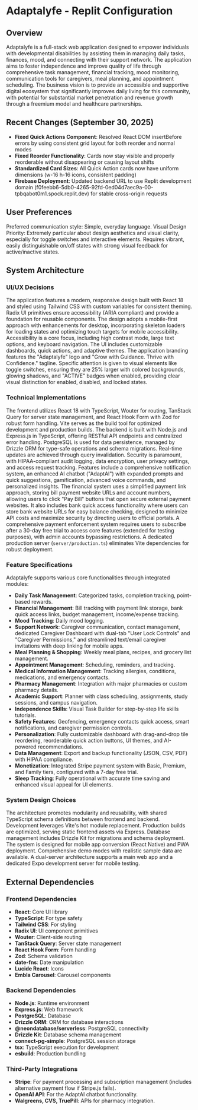 # Adaptalyfe - Replit Configuration

## Overview
Adaptalyfe is a full-stack web application designed to empower individuals with developmental disabilities by assisting them in managing daily tasks, finances, mood, and connecting with their support network. The application aims to foster independence and improve quality of life through comprehensive task management, financial tracking, mood monitoring, communication tools for caregivers, meal planning, and appointment scheduling. The business vision is to provide an accessible and supportive digital ecosystem that significantly improves daily living for this community, with potential for substantial market penetration and revenue growth through a freemium model and healthcare partnerships.

## Recent Changes (September 30, 2025)
- **Fixed Quick Actions Component**: Resolved React DOM insertBefore errors by using consistent grid layout for both reorder and normal modes
- **Fixed Reorder Functionality**: Cards now stay visible and properly reorderable without disappearing or causing layout shifts
- **Standardized Card Sizes**: All Quick Action cards now have uniform dimensions (w-16 h-16 icons, consistent padding)
- **Firebase Deployment**: Updated backend URL to use Replit development domain (f0feebb6-5db0-4265-92fd-0ed04d7aec9a-00-tpbqabot0m1.spock.replit.dev) for stable cross-origin requests

## User Preferences
Preferred communication style: Simple, everyday language.
Visual Design Priority: Extremely particular about design aesthetics and visual clarity, especially for toggle switches and interactive elements. Requires vibrant, easily distinguishable on/off states with strong visual feedback for active/inactive states.

## System Architecture

### UI/UX Decisions
The application features a modern, responsive design built with React 18 and styled using Tailwind CSS with custom variables for consistent theming. Radix UI primitives ensure accessibility (ARIA compliant) and provide a foundation for reusable components. The design adopts a mobile-first approach with enhancements for desktop, incorporating skeleton loaders for loading states and optimizing touch targets for mobile accessibility. Accessibility is a core focus, including high contrast mode, large text options, and keyboard navigation. The UI includes customizable dashboards, quick actions, and adaptive themes. The application branding features the "Adaptalyfe" logo and "Grow with Guidance. Thrive with Confidence." tagline. Specific attention is given to visual elements like toggle switches, ensuring they are 25% larger with colored backgrounds, glowing shadows, and "ACTIVE" badges when enabled, providing clear visual distinction for enabled, disabled, and locked states.

### Technical Implementations
The frontend utilizes React 18 with TypeScript, Wouter for routing, TanStack Query for server state management, and React Hook Form with Zod for robust form handling. Vite serves as the build tool for optimized development and production builds. The backend is built with Node.js and Express.js in TypeScript, offering RESTful API endpoints and centralized error handling. PostgreSQL is used for data persistence, managed by Drizzle ORM for type-safe operations and schema migrations. Real-time updates are achieved through query invalidation. Security is paramount, with HIPAA-compliant audit logging, data encryption, user privacy settings, and access request tracking. Features include a comprehensive notification system, an enhanced AI chatbot ("AdaptAI") with expanded prompts and quick suggestions, gamification, advanced voice commands, and personalized insights. The financial system uses a simplified payment link approach, storing bill payment website URLs and account numbers, allowing users to click "Pay Bill" buttons that open secure external payment websites. It also includes bank quick access functionality where users can store bank website URLs for easy balance checking, designed to minimize API costs and maximize security by directing users to official portals. A comprehensive payment enforcement system requires users to subscribe after a 30-day free trial to access core features (extended for testing purposes), with admin accounts bypassing restrictions. A dedicated production server (`server/production.ts`) eliminates Vite dependencies for robust deployment.

### Feature Specifications
Adaptalyfe supports various core functionalities through integrated modules:
- **Daily Task Management**: Categorized tasks, completion tracking, point-based rewards.
- **Financial Management**: Bill tracking with payment link storage, bank quick access links, budget management, income/expense tracking.
- **Mood Tracking**: Daily mood logging.
- **Support Network**: Caregiver communication, contact management, dedicated Caregiver Dashboard with dual-tab "User Lock Controls" and "Caregiver Permissions," and streamlined text/email caregiver invitations with deep linking for mobile apps.
- **Meal Planning & Shopping**: Weekly meal plans, recipes, and grocery list management.
- **Appointment Management**: Scheduling, reminders, and tracking.
- **Medical Information Management**: Tracking allergies, conditions, medications, and emergency contacts.
- **Pharmacy Management**: Integration with major pharmacies or custom pharmacy details.
- **Academic Support**: Planner with class scheduling, assignments, study sessions, and campus navigation.
- **Independence Skills**: Visual Task Builder for step-by-step life skills tutorials.
- **Safety Features**: Geofencing, emergency contacts quick access, smart notifications, and caregiver permission controls.
- **Personalization**: Fully customizable dashboard with drag-and-drop tile reordering, reorderable quick action buttons, UI themes, and AI-powered recommendations.
- **Data Management**: Export and backup functionality (JSON, CSV, PDF) with HIPAA compliance.
- **Monetization**: Integrated Stripe payment system with Basic, Premium, and Family tiers, configured with a 7-day free trial.
- **Sleep Tracking**: Fully operational with accurate time saving and enhanced visual appeal for UI elements.

### System Design Choices
The architecture promotes modularity and reusability, with shared TypeScript schema definitions between frontend and backend. Development leverages Vite's hot module replacement. Production builds are optimized, serving static frontend assets via Express. Database management includes Drizzle Kit for migrations and schema deployment. The system is designed for mobile app conversion (React Native) and PWA deployment. Comprehensive demo modes with realistic sample data are available. A dual-server architecture supports a main web app and a dedicated Expo development server for mobile testing.

## External Dependencies

### Frontend Dependencies
- **React**: Core UI library
- **TypeScript**: For type safety
- **Tailwind CSS**: For styling
- **Radix UI**: UI component primitives
- **Wouter**: Client-side routing
- **TanStack Query**: Server state management
- **React Hook Form**: Form handling
- **Zod**: Schema validation
- **date-fns**: Date manipulation
- **Lucide React**: Icons
- **Embla Carousel**: Carousel components

### Backend Dependencies
- **Node.js**: Runtime environment
- **Express.js**: Web framework
- **PostgreSQL**: Database
- **Drizzle ORM**: ORM for database interactions
- **@neondatabase/serverless**: PostgreSQL connectivity
- **Drizzle Kit**: Database schema management
- **connect-pg-simple**: PostgreSQL session storage
- **tsx**: TypeScript execution for development
- **esbuild**: Production bundling

### Third-Party Integrations
- **Stripe**: For payment processing and subscription management (includes alternative payment flow if Stripe.js fails).
- **OpenAI API**: For the AdaptAI chatbot functionality.
- **Walgreens, CVS, TruePill**: APIs for pharmacy integration.